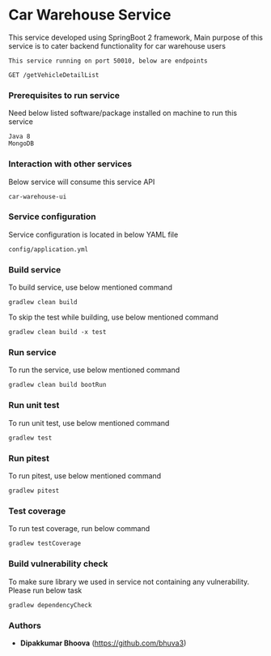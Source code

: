 # Car Warehouse Service

This service developed using SpringBoot 2 framework, Main purpose of this service is to cater backend functionality for car warehouse users 

    This service running on port 50010, below are endpoints
    
    GET /getVehicleDetailList

### Prerequisites to run service

Need below listed software/package installed on machine to run this service

    Java 8
    MongoDB

### Interaction with other services

Below service will consume this service API 

    car-warehouse-ui

### Service configuration

Service configuration is located in below YAML file

    config/application.yml
    
### Build service

To build service, use below mentioned command

```
gradlew clean build
```

To skip the test while building, use below mentioned command

```
gradlew clean build -x test
```

### Run service

To run the service, use below mentioned command

```
gradlew clean build bootRun
```
 
### Run unit test

To run unit test, use below mentioned command
```
gradlew test
```

### Run pitest

To run pitest, use below mentioned command
```
gradlew pitest
```

### Test coverage

To run test coverage, run below command

```
gradlew testCoverage
```

### Build vulnerability check

To make sure library we used in service not containing any vulnerability. Please run below task

```
gradlew dependencyCheck
```


### Authors

* **Dipakkumar Bhoova** (https://github.com/bhuva3)
